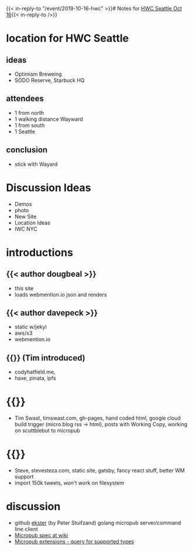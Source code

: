 ---
---

{{< in-reply-to "/event/2019-10-16-hwc" >}}# Notes for [HWC Seattle Oct 16](/event/2019-10-16-hwc){{< in-reply-to />}}

# location for HWC Seattle
## ideas
- Optimism Breweing
- SODO Reserve, Starbuck HQ
## attendees
- 1 from north
- 1 walking distance Wayward
- 1 from south
- 1 Seattle
## conclusion
- stick with Wayard

# Discussion Ideas
- Demos
- photo
- New Site
- Location Ideas
- IWC NYC

# introductions
## {{< author dougbeal >}}
- this site
- loads webmention.io json and renders
## {{< author davepeck >}}
- static w/jekyl
- aws/s3
- webmention.io
## {{<author codyhatfield>}} (Tim introduced) 
- codyhatfield.me, 
- haxe, pinata, ipfs
# {{<author timswast>}}
- Tim Swast, timswast.com, gh-pages, hand coded html, google cloud build trigger (micro.blog rss -> html), posts with Working Copy, working on scuttblebut to micropub
# {{<author strevestreza>}}
- Steve, stevesteza.com, static site, gatsby, fancy react stuff, better WM support
- import 150k tweets, won't work on filesystem

# discussion
- github [ekster](https://github.com/pstuifzand/ekster) (by Peter Stuifzand) golang micropub server/command line client 
- [Micropub spec at wiki](https://indieweb.org/Micropub)
- [Micropub extensions - query for supported types](https://indieweb.org/Micropub-extensions#Proposed)

